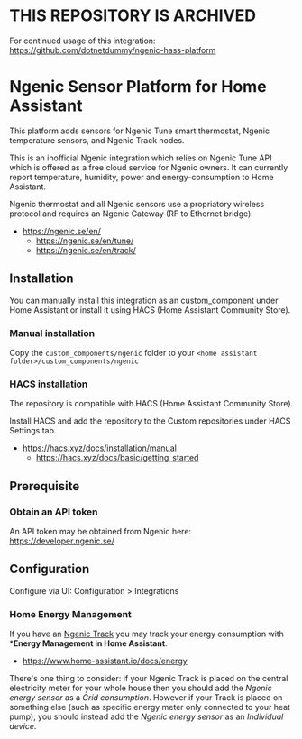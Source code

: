 # THIS REPOSITORY IS ARCHIVED

For continued usage of this integration: https://github.com/dotnetdummy/ngenic-hass-platform

# Ngenic Sensor Platform for Home Assistant
This platform adds sensors for Ngenic Tune smart thermostat, Ngenic temperature sensors, and Ngenic Track nodes. 

This is an inofficial Ngenic integration which relies on Ngenic Tune API which is offered as a free cloud service for Ngenic owners. It can currently report temperature, humidity, power and energy-consumption to Home Assistant.

Ngenic thermostat and all Ngenic sensors use a propriatory wireless protocol and requires an Ngenic Gateway (RF to Ethernet bridge):

* https://ngenic.se/en/
  * https://ngenic.se/en/tune/
  * https://ngenic.se/en/track/

## Installation
You can manually install this integration as an custom_component under Home Assistant or install it using HACS (Home Assistant Community Store).

### Manual installation
Copy the `custom_components/ngenic` folder to your `<home assistant folder>/custom_components/ngenic`

### HACS installation
The repository is compatible with HACS (Home Assistant Community Store). 

Install HACS and add the repository to the Custom repositories under HACS Settings tab.

* https://hacs.xyz/docs/installation/manual
  * https://hacs.xyz/docs/basic/getting_started
## Prerequisite
### Obtain an API token
An API token may be obtained from Ngenic here: https://developer.ngenic.se/

## Configuration
Configure via UI: Configuration > Integrations

### Home Energy Management
If you have an [Ngenic Track](https://ngenic.se/track/) you may track your energy consumption with ***Energy Management in Home Assistant**.

* https://www.home-assistant.io/docs/energy

There's one thing to consider: if your Ngenic Track is placed on the central electricity meter for your whole house then you should add the _Ngenic energy sensor_ as a _Grid consumption_. However if your Track is placed on something else (such as specific energy meter only connected to your heat pump), you should instead add the _Ngenic energy sensor_ as an _Individual device_.
